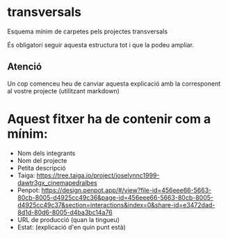 # transversals
Esquema mínim de carpetes pels projectes transversals

És obligatori seguir aquesta estructura tot i que la podeu ampliar.

## Atenció
Un cop comenceu heu de canviar aquesta explicació amb la corresponent al vostre projecte (utilitzant markdown)

# Aquest fitxer ha de contenir com a mínim:
 * Nom dels integrants
 * Nom del projecte
 * Petita descripció
 * Taiga: https://tree.taiga.io/project/joselynnc1999-dawtr3gx_cinemapedralbes  
 * Penpot: https://design.penpot.app/#/view?file-id=456eee66-5663-80cb-8005-d4925cc49c36&page-id=456eee66-5663-80cb-8005-d4925cc49c37&section=interactions&index=0&share-id=e3472dad-8d1d-80d6-8005-d4ba3bc14a76 
 * URL de producció (quan la tingueu)
 * Estat: (explicació d'en quin punt està)
